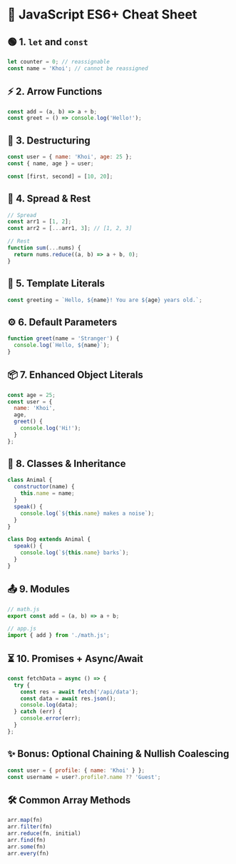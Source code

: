 # 🧠 JavaScript ES6+ Cheat Sheet

## 🟢 1. `let` and `const`
```js
let counter = 0; // reassignable
const name = 'Khoi'; // cannot be reassigned
```

## ⚡ 2. Arrow Functions
```js
const add = (a, b) => a + b;
const greet = () => console.log('Hello!');
```

## 🎁 3. Destructuring
```js
const user = { name: 'Khoi', age: 25 };
const { name, age } = user;

const [first, second] = [10, 20];
```

## 🧬 4. Spread & Rest
```js
// Spread
const arr1 = [1, 2];
const arr2 = [...arr1, 3]; // [1, 2, 3]

// Rest
function sum(...nums) {
  return nums.reduce((a, b) => a + b, 0);
}
```

## 📝 5. Template Literals
```js
const greeting = `Hello, ${name}! You are ${age} years old.`;
```

## ⚙️ 6. Default Parameters
```js
function greet(name = 'Stranger') {
  console.log(`Hello, ${name}`);
}
```

## 📦 7. Enhanced Object Literals
```js
const age = 25;
const user = {
  name: 'Khoi',
  age,
  greet() {
    console.log('Hi!');
  }
};
```

## 🧱 8. Classes & Inheritance
```js
class Animal {
  constructor(name) {
    this.name = name;
  }
  speak() {
    console.log(`${this.name} makes a noise`);
  }
}

class Dog extends Animal {
  speak() {
    console.log(`${this.name} barks`);
  }
}
```

## 📤 9. Modules
```js
// math.js
export const add = (a, b) => a + b;

// app.js
import { add } from './math.js';
```

## ⏳ 10. Promises + Async/Await
```js
const fetchData = async () => {
  try {
    const res = await fetch('/api/data');
    const data = await res.json();
    console.log(data);
  } catch (err) {
    console.error(err);
  }
};
```

## ✨ Bonus: Optional Chaining & Nullish Coalescing
```js
const user = { profile: { name: 'Khoi' } };
const username = user?.profile?.name ?? 'Guest';
```

## 🛠️ Common Array Methods
```js
arr.map(fn)
arr.filter(fn)
arr.reduce(fn, initial)
arr.find(fn)
arr.some(fn)
arr.every(fn)
```
